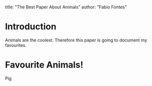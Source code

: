 title: "The Best Paper About Animals"
author: "Fabio Fontes"

# Introduction

Animals are the coolest.
Therefore this paper is going to document my favourites.

# Favourite Animals!

Pig
